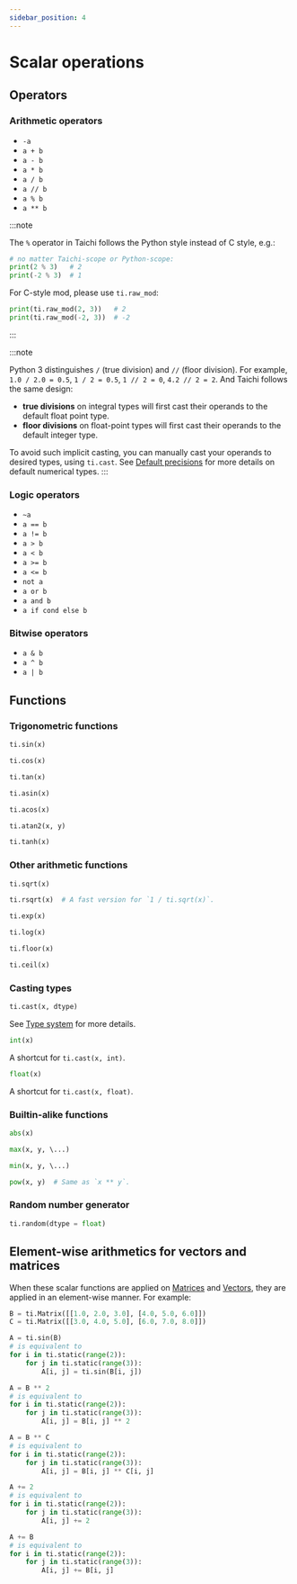 ```yaml
---
sidebar_position: 4
---
```


# Scalar operations

## Operators

### Arithmetic operators

- `-a`
- `a + b`
- `a - b`
- `a * b`
- `a / b`
- `a // b`
- `a % b`
- `a ** b`

:::note

The `%` operator in Taichi follows the Python style instead of C style,
e.g.:

```python
# no matter Taichi-scope or Python-scope:
print(2 % 3)   # 2
print(-2 % 3)  # 1
```

For C-style mod, please use `ti.raw_mod`:

```python
print(ti.raw_mod(2, 3))   # 2
print(ti.raw_mod(-2, 3))  # -2
```

:::

:::note

Python 3 distinguishes `/` (true division) and `//` (floor division).
For example, `1.0 / 2.0 = 0.5`, `1 / 2 = 0.5`, `1 // 2 = 0`,
`4.2 // 2 = 2`. And Taichi follows the same design:

- **true divisions** on integral types will first cast their
  operands to the default float point type.
- **floor divisions** on float-point types will first cast their
  operands to the default integer type.

To avoid such implicit casting, you can manually cast your operands to
desired types, using `ti.cast`. See
[Default precisions](lang/basic/type.md#default-precisions) for more details on
default numerical types.
:::

### Logic operators

- `~a`
- `a == b`
- `a != b`
- `a > b`
- `a < b`
- `a >= b`
- `a <= b`
- `not a`
- `a or b`
- `a and b`
- `a if cond else b`

### Bitwise operators

- `a & b`
- `a ^ b`
- `a | b`

## Functions

### Trigonometric functions

```python
ti.sin(x)

ti.cos(x)

ti.tan(x)

ti.asin(x)

ti.acos(x)

ti.atan2(x, y)

ti.tanh(x)
```

### Other arithmetic functions

```python
ti.sqrt(x)

ti.rsqrt(x)  # A fast version for `1 / ti.sqrt(x)`.

ti.exp(x)

ti.log(x)

ti.floor(x)

ti.ceil(x)
```

### Casting types

```python
ti.cast(x, dtype)
```

See [Type system](lang/basic/type.md#type-system) for more details.

```python
int(x)
```

A shortcut for `ti.cast(x, int)`.

```python
float(x)
```

A shortcut for `ti.cast(x, float)`.

### Builtin-alike functions

```python
abs(x)

max(x, y, \...)

min(x, y, \...)

pow(x, y)  # Same as `x ** y`.
```

### Random number generator

```python
ti.random(dtype = float)
```

## Element-wise arithmetics for vectors and matrices

When these scalar functions are applied on [Matrices](./matrix) and [Vectors](./vector), they are applied in an element-wise manner. For example:

```python
B = ti.Matrix([[1.0, 2.0, 3.0], [4.0, 5.0, 6.0]])
C = ti.Matrix([[3.0, 4.0, 5.0], [6.0, 7.0, 8.0]])

A = ti.sin(B)
# is equivalent to
for i in ti.static(range(2)):
    for j in ti.static(range(3)):
        A[i, j] = ti.sin(B[i, j])

A = B ** 2
# is equivalent to
for i in ti.static(range(2)):
    for j in ti.static(range(3)):
        A[i, j] = B[i, j] ** 2

A = B ** C
# is equivalent to
for i in ti.static(range(2)):
    for j in ti.static(range(3)):
        A[i, j] = B[i, j] ** C[i, j]

A += 2
# is equivalent to
for i in ti.static(range(2)):
    for j in ti.static(range(3)):
        A[i, j] += 2

A += B
# is equivalent to
for i in ti.static(range(2)):
    for j in ti.static(range(3)):
        A[i, j] += B[i, j]
```
